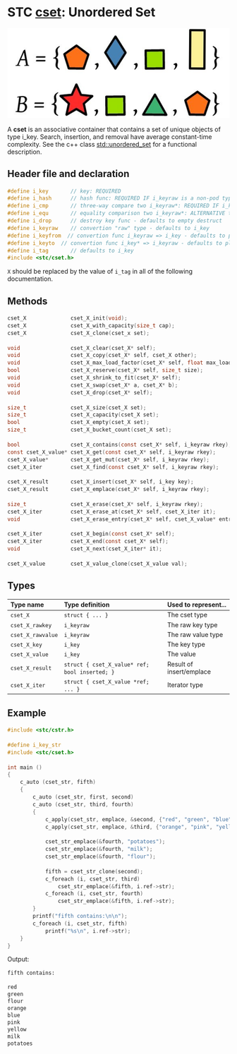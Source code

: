 # STC [cset](../include/stc/cset.h): Unordered Set
![Set](pics/set.jpg)

A **cset** is an associative container that contains a set of unique objects of type i_key. Search, insertion, and removal have average constant-time complexity. See the c++ class
[std::unordered_set](https://en.cppreference.com/w/cpp/container/unordered_set) for a functional description.

## Header file and declaration

```c
#define i_key       // key: REQUIRED
#define i_hash      // hash func: REQUIRED IF i_keyraw is a non-pod type
#define i_cmp       // three-way compare two i_keyraw*: REQUIRED IF i_keyraw is a non-integral type
#define i_equ       // equality comparison two i_keyraw*: ALTERNATIVE to i_cmp 
#define i_drop      // destroy key func - defaults to empty destruct
#define i_keyraw    // convertion "raw" type - defaults to i_key
#define i_keyfrom  // convertion func i_keyraw => i_key - defaults to plain copy
#define i_keyto  // convertion func i_key* => i_keyraw - defaults to plain copy
#define i_tag       // defaults to i_key
#include <stc/cset.h>
```
`X` should be replaced by the value of `i_tag` in all of the following documentation.

## Methods

```c
cset_X              cset_X_init(void);
cset_X              cset_X_with_capacity(size_t cap);
cset_X              cset_X_clone(cset_x set);

void                cset_X_clear(cset_X* self);
void                cset_X_copy(cset_X* self, cset_X other);
void                cset_X_max_load_factor(cset_X* self, float max_load);                    // default: 0.85
bool                cset_X_reserve(cset_X* self, size_t size);
void                cset_X_shrink_to_fit(cset_X* self);
void                cset_X_swap(cset_X* a, cset_X* b);
void                cset_X_drop(cset_X* self);                                                // destructor

size_t              cset_X_size(cset_X set);                                                 // num. of allocated buckets
size_t              cset_X_capacity(cset_X set);                                             // buckets * max_load_factor
bool                cset_X_empty(cset_X set);
size_t              cset_X_bucket_count(cset_X set);

bool                cset_X_contains(const cset_X* self, i_keyraw rkey);
const cset_X_value* cset_X_get(const cset_X* self, i_keyraw rkey);                           // return NULL if not found
cset_X_value*       cset_X_get_mut(cset_X* self, i_keyraw rkey);                             // mutable get
cset_X_iter         cset_X_find(const cset_X* self, i_keyraw rkey);

cset_X_result       cset_X_insert(cset_X* self, i_key key);
cset_X_result       cset_X_emplace(cset_X* self, i_keyraw rkey);

size_t              cset_X_erase(cset_X* self, i_keyraw rkey);                               // return 0 or 1
cset_X_iter         cset_X_erase_at(cset_X* self, cset_X_iter it);                           // return iter after it
void                cset_X_erase_entry(cset_X* self, cset_X_value* entry);

cset_X_iter         cset_X_begin(const cset_X* self);
cset_X_iter         cset_X_end(const cset_X* self);
void                cset_X_next(cset_X_iter* it);

cset_X_value        cset_X_value_clone(cset_X_value val);
```

## Types

| Type name          | Type definition                                  | Used to represent...        |
|:-------------------|:-------------------------------------------------|:----------------------------|
| `cset_X`           | `struct { ... }`                                 | The cset type               |
| `cset_X_rawkey`    | `i_keyraw`                                       | The raw key type            |
| `cset_X_rawvalue`  | `i_keyraw`                                       | The raw value type          |
| `cset_X_key`       | `i_key`                                          | The key type                |
| `cset_X_value`     | `i_key`                                          | The value                   |
| `cset_X_result`    | `struct { cset_X_value* ref; bool inserted; }`   | Result of insert/emplace    |
| `cset_X_iter`      | `struct { cset_X_value *ref; ... }`              | Iterator type               |

## Example
```c
#include <stc/cstr.h>

#define i_key_str
#include <stc/cset.h>

int main ()
{
    c_auto (cset_str, fifth)
    {
        c_auto (cset_str, first, second)
        c_auto (cset_str, third, fourth)
        {
            c_apply(cset_str, emplace, &second, {"red", "green", "blue"});
            c_apply(cset_str, emplace, &third, {"orange", "pink", "yellow"});

            cset_str_emplace(&fourth, "potatoes");
            cset_str_emplace(&fourth, "milk");
            cset_str_emplace(&fourth, "flour");

            fifth = cset_str_clone(second);
            c_foreach (i, cset_str, third)
                cset_str_emplace(&fifth, i.ref->str);
            c_foreach (i, cset_str, fourth)
                cset_str_emplace(&fifth, i.ref->str);
        }
        printf("fifth contains:\n\n");
        c_foreach (i, cset_str, fifth)
            printf("%s\n", i.ref->str);
    }
}
```
Output:
```
fifth contains:

red
green
flour
orange
blue
pink
yellow
milk
potatoes
```
